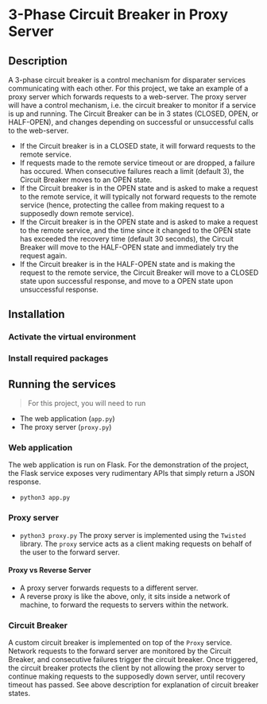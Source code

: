# 3-Phase Circuit Breaker in Proxy Server

## Description
A 3-phase circuit breaker is a control mechanism for disparater services communicating with each other.
For this project, we take an example of a proxy server which forwards requests to a web-server. The proxy server will have a control mechanism, i.e. the circuit breaker to monitor if a service is up and running. The Circuit Breaker can be in 3 states (CLOSED, OPEN, or HALF-OPEN), and changes depending on successful or unsuccessful calls to the web-server.

+ If the Circuit breaker is in a CLOSED state, it will forward requests to the remote service.
+ If requests made to the remote service timeout or are dropped, a failure has occured. When consecutive failures reach a limit (default 3), the Circuit Breaker moves to an OPEN state. 
+ If the Circuit breaker is in the OPEN state and is asked to make a request to the remote service, it will typically not forward requests to the remote service (hence, protecting the callee from making request to a supposedly down remote service).
+ If the Circuit breaker is in the OPEN state and is asked to make a request to the remote service, and the time since it changed to the OPEN state has exceeded the recovery time (default 30 seconds), the Circuit Breaker will move to the HALF-OPEN state and immediately try the request again.
+ If the Circuit breaker is in the HALF-OPEN state and is making the request to the remote service, the Circuit Breaker will move to a CLOSED state upon successful response, and move to a OPEN state upon unsuccessful response.

## Installation
### Activate the virtual environment
### Install required packages

## Running the services
> For this project, you will need to run
+ The web application (`app.py`)
+ The proxy server (`proxy.py`)

### Web application
The web application is run on Flask. For the demonstration of the project, the Flask service exposes very rudimentary APIs that simply return a JSON response.
+ `python3 app.py`

### Proxy server
+ `python3 proxy.py`
The proxy server is implemented using the `Twisted` library. The `proxy` service acts as a client making requests on behalf of the user to the forward server. 

#### Proxy vs Reverse Server
+ A proxy server forwards requests to a different server.
+ A reverse proxy is like the above, only, it sits inside a network of machine, to forward the requests to servers within the network.


### Circuit Breaker
A custom circuit breaker is implemented on top of the `Proxy` service. Network requests to the forward server are monitored by the Circuit Breaker, and consecutive failures trigger the circuit breaker.
Once triggered, the circuit breaker protects the client by not allowing the proxy server to continue making requests to the supposedly down server, until recovery timeout has passed.
See above description for explanation of circuit breaker states.
